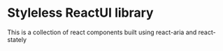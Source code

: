 # Styleless ReactUI library

This is a collection of react components built using react-aria and react-stately
